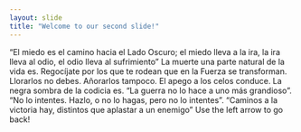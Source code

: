 ```yaml
---
layout: slide
title: "Welcome to our second slide!"
---
```

“El miedo es el camino hacia el Lado Oscuro; el miedo lleva a la ira, la ira lleva al odio, el odio lleva al sufrimiento”
La muerte una parte natural de la vida es. Regocíjate por los que te rodean que en la Fuerza se transforman. Llorarlos no debes. Añorarlos tampoco. El apego a los celos conduce. La negra sombra de la codicia es.
 “La guerra no lo hace a uno más grandioso”.
“No lo intentes. Hazlo, o no lo hagas, pero no lo intentes”. 
“Caminos a la victoria hay, distintos que aplastar a un enemigo”
Use the left arrow to go back!
